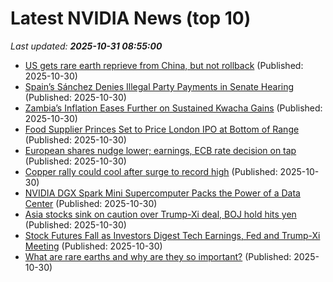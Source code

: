 # Latest NVIDIA News (top 10)
_Last updated: **2025-10-31 08:55:00**_

- [US gets rare earth reprieve from China, but not rollback](https://biztoc.com/x/bdddf6d9e17a23b4) (Published: 2025-10-30)
- [Spain’s Sánchez Denies Illegal Party Payments in Senate Hearing](https://biztoc.com/x/c37a6f77d85b39ee) (Published: 2025-10-30)
- [Zambia’s Inflation Eases Further on Sustained Kwacha Gains](https://biztoc.com/x/a6e04f83b63e6f00) (Published: 2025-10-30)
- [Food Supplier Princes Set to Price London IPO at Bottom of Range](https://biztoc.com/x/601f642a4200af99) (Published: 2025-10-30)
- [European shares nudge lower; earnings, ECB rate decision on tap](https://biztoc.com/x/75c411e5c732b5f6) (Published: 2025-10-30)
- [Copper rally could cool after surge to record high](https://biztoc.com/x/ef1de025537fdeff) (Published: 2025-10-30)
- [NVIDIA DGX Spark Mini Supercomputer Packs the Power of a Data Center](https://www.geeky-gadgets.com/nvidia-dgx-spark-compact-ai-supercomputer/) (Published: 2025-10-30)
- [Asia stocks sink on caution over Trump-Xi deal, BOJ hold hits yen](https://biztoc.com/x/1ef100c8de3c933b) (Published: 2025-10-30)
- [Stock Futures Fall as Investors Digest Tech Earnings, Fed and Trump-Xi Meeting](https://biztoc.com/x/d39f892086b15ce3) (Published: 2025-10-30)
- [What are rare earths and why are they so important?](https://biztoc.com/x/665f2f296d28cc73) (Published: 2025-10-30)
